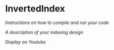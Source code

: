# InvertedIndex
*Instructions on how to compile and run your code*

*A description of your indexing design*

*Display on Youtube*
